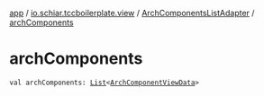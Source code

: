 [app](../../index.md) / [io.schiar.tccboilerplate.view](../index.md) / [ArchComponentsListAdapter](index.md) / [archComponents](./arch-components.md)

# archComponents

`val archComponents: `[`List`](https://kotlinlang.org/api/latest/jvm/stdlib/kotlin.collections/-list/index.html)`<`[`ArchComponentViewData`](../../io.schiar.tccboilerplate.view.viewdata/-arch-component-view-data/index.md)`>`